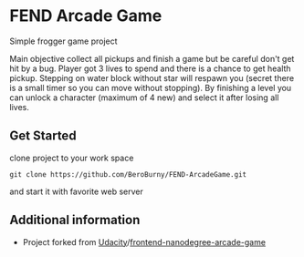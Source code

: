 # FEND Arcade Game
Simple frogger game project

Main objective collect all pickups and finish a game but be careful don't get hit by a bug.
Player got 3 lives to spend and there is a chance to get health pickup.
Stepping on water block without star will respawn you (secret there is a small timer so you can move without stopping).
By finishing a level you can unlock a character (maximum of 4 new) and select it after losing all lives.


## Get Started
clone project to your work space
```
git clone https://github.com/BeroBurny/FEND-ArcadeGame.git
```
and start it with favorite web server

## Additional information
* Project forked from [Udacity](https://github.com/udacity)/[frontend-nanodegree-arcade-game](https://github.com/udacity/frontend-nanodegree-arcade-game)
